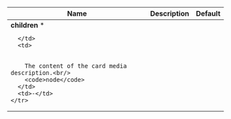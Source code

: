 <table>
  <thead>
    <tr>
      <th>Name</th>
      <th>Description</th>
      <th>Default</th>
    </tr>
  </thead>
  <tbody>
    <tr>
      <td>
        <b>children</b>
        <span title="required" style={{ color: 'var(--ifm-color-danger)' }}>*</span>
        
      </td>
      <td>
        
        
        The content of the card media description.<br/>
        <code>node</code>
      </td>
      <td>-</td>
    </tr>
  </tbody>
</table>
